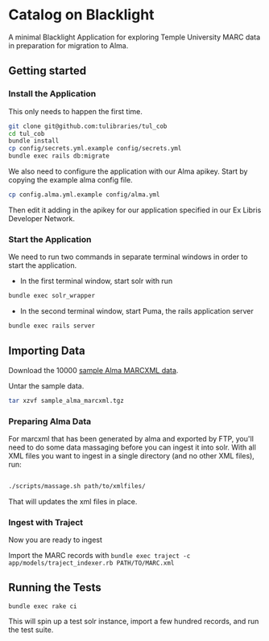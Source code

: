 # Catalog on Blacklight

A minimal Blacklight Application for exploring Temple University MARC data in preparation for migration to Alma.


## Getting started

### Install the Application
This only needs to happen the first time.

```bash
git clone git@github.com:tulibraries/tul_cob
cd tul_cob
bundle install
cp config/secrets.yml.example config/secrets.yml
bundle exec rails db:migrate

```

We also need to configure the application with our Alma apikey. Start by copying the example alma config file.

```bash
cp config.alma.yml.example config/alma.yml
```

Then edit it adding in the apikey for our application specified in our Ex Libris Developer Network.


### Start the Application

We need to run two commands in separate terminal windows in order to start the application.
* In the first terminal window, start solr with run
```bash
bundle exec solr_wrapper
```
* In the second terminal window, start Puma, the rails application server
```bash
bundle exec rails server
```

## Importing Data

Download the 10000 [sample Alma MARCXML data](https://raw.githubusercontent.com/tulibraries/tul_cob/master/sample_data/sample_alma_marcxml.tgz).

Untar the sample data.
```bash
tar xzvf sample_alma_marcxml.tgz
```


### Preparing Alma Data

For marcxml that has been generated by alma and exported by FTP, you'll need to do some data massaging before you can ingest
it into solr. With all XML files you want to ingest in a single directory (and no other XML files), run:

```bash

./scripts/massage.sh path/to/xmlfiles/

```

That will updates the xml files in place.

### Ingest with Traject

Now you are ready to ingest                                        

Import the MARC records with `bundle exec traject -c app/models/traject_indexer.rb PATH/TO/MARC.xml`

## Running the Tests


`bundle exec rake ci`

This will spin up a test solr instance, import a few hundred records, and run the test suite.
